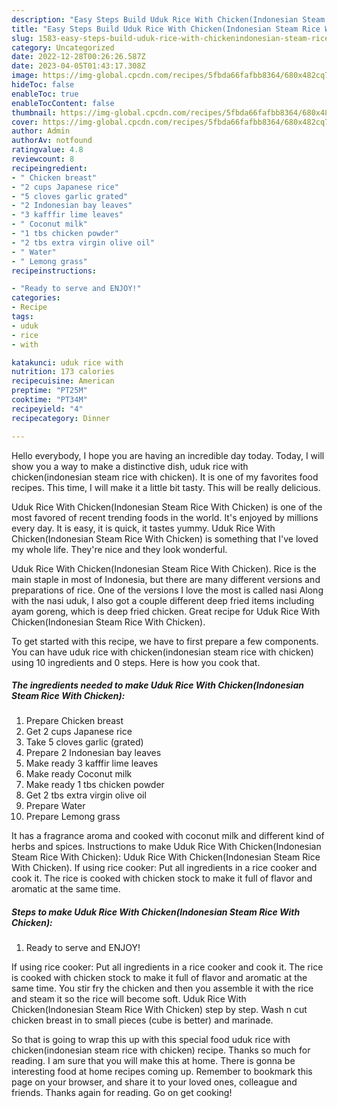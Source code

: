 ```yaml
---
description: "Easy Steps Build Uduk Rice With Chicken(Indonesian Steam Rice With Chicken) yang Very Delicious"
title: "Easy Steps Build Uduk Rice With Chicken(Indonesian Steam Rice With Chicken) yang Very Delicious"
slug: 1583-easy-steps-build-uduk-rice-with-chickenindonesian-steam-rice-with-chicken-yang-very-delicious
category: Uncategorized
date: 2022-12-28T00:26:26.587Z
date: 2023-04-05T01:43:17.308Z
image: https://img-global.cpcdn.com/recipes/5fbda66fafbb8364/680x482cq70/uduk-rice-with-chickenindonesian-steam-rice-with-chicken-recipe-main-photo.jpg
hideToc: false
enableToc: true
enableTocContent: false
thumbnail: https://img-global.cpcdn.com/recipes/5fbda66fafbb8364/680x482cq70/uduk-rice-with-chickenindonesian-steam-rice-with-chicken-recipe-main-photo.jpg
cover: https://img-global.cpcdn.com/recipes/5fbda66fafbb8364/680x482cq70/uduk-rice-with-chickenindonesian-steam-rice-with-chicken-recipe-main-photo.jpg
author: Admin
authorAv: notfound
ratingvalue: 4.8
reviewcount: 8
recipeingredient:
- " Chicken breast"
- "2 cups Japanese rice"
- "5 cloves garlic grated"
- "2 Indonesian bay leaves"
- "3 kafffir lime leaves"
- " Coconut milk"
- "1 tbs chicken powder"
- "2 tbs extra virgin olive oil"
- " Water"
- " Lemong grass"
recipeinstructions:

- "Ready to serve and ENJOY!"
categories:
- Recipe
tags:
- uduk
- rice
- with

katakunci: uduk rice with 
nutrition: 173 calories
recipecuisine: American
preptime: "PT25M"
cooktime: "PT34M"
recipeyield: "4"
recipecategory: Dinner

---
```



Hello everybody, I hope you are having an incredible day today. Today, I will show you a way to make a distinctive dish, uduk rice with chicken(indonesian steam rice with chicken). It is one of my favorites food recipes. This time, I will make it a little bit tasty. This will be really delicious.

Uduk Rice With Chicken(Indonesian Steam Rice With Chicken) is one of the most favored of recent trending foods in the world. It's enjoyed by millions every day. It is easy, it is quick, it tastes yummy. Uduk Rice With Chicken(Indonesian Steam Rice With Chicken) is something that I've loved my whole life. They're nice and they look wonderful.

Uduk Rice With Chicken(Indonesian Steam Rice With Chicken). Rice is the main staple in most of Indonesia, but there are many different versions and preparations of rice. One of the versions I love the most is called nasi Along with the nasi uduk, I also got a couple different deep fried items including ayam goreng, which is deep fried chicken. Great recipe for Uduk Rice With Chicken(Indonesian Steam Rice With Chicken).


To get started with this recipe, we have to first prepare a few components. You can have uduk rice with chicken(indonesian steam rice with chicken) using 10 ingredients and 0 steps. Here is how you cook that.

<!--inarticleads1-->

##### The ingredients needed to make Uduk Rice With Chicken(Indonesian Steam Rice With Chicken):

1. Prepare  Chicken breast
1. Get 2 cups Japanese rice
1. Take 5 cloves garlic (grated)
1. Prepare 2 Indonesian bay leaves
1. Make ready 3 kafffir lime leaves
1. Make ready  Coconut milk
1. Make ready 1 tbs chicken powder
1. Get 2 tbs extra virgin olive oil
1. Prepare  Water
1. Prepare  Lemong grass


It has a fragrance aroma and cooked with coconut milk and different kind of herbs and spices. Instructions to make Uduk Rice With Chicken(Indonesian Steam Rice With Chicken): Uduk Rice With Chicken(Indonesian Steam Rice With Chicken). If using rice cooker: Put all ingredients in a rice cooker and cook it. The rice is cooked with chicken stock to make it full of flavor and aromatic at the same time. 

<!--inarticleads2-->

##### Steps to make Uduk Rice With Chicken(Indonesian Steam Rice With Chicken):


1. Ready to serve and ENJOY!

If using rice cooker: Put all ingredients in a rice cooker and cook it. The rice is cooked with chicken stock to make it full of flavor and aromatic at the same time. You stir fry the chicken and then you assemble it with the rice and steam it so the rice will become soft. Uduk Rice With Chicken(Indonesian Steam Rice With Chicken) step by step. Wash n cut chicken breast in to small pieces (cube is better) and marinade. 

So that is going to wrap this up with this special food uduk rice with chicken(indonesian steam rice with chicken) recipe. Thanks so much for reading. I am sure that you will make this at home. There is gonna be interesting food at home recipes coming up. Remember to bookmark this page on your browser, and share it to your loved ones, colleague and friends. Thanks again for reading. Go on get cooking!
